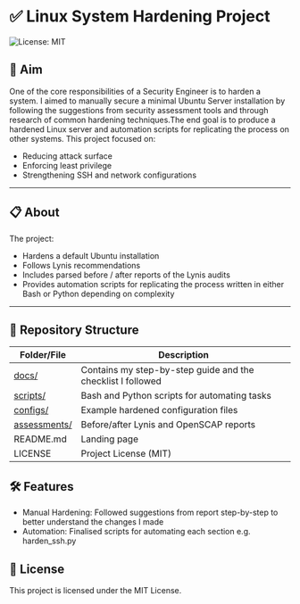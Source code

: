 # ✅ Linux System Hardening Project
![License: MIT](https://img.shields.io/badge/License-MIT-green.svg)


## 🎯 Aim
One of the core responsibilities of a Security Engineer is to harden a system. I aimed to manually secure a minimal Ubuntu Server installation by following the suggestions from security assessment tools and through research of common hardening techniques.The end goal is to produce a hardened Linux server and automation scripts for replicating the process on other systems. This project focused on:

- Reducing attack surface
- Enforcing least privilege
- Strengthening SSH and network configurations

---

## 📋 About
The project:
- Hardens a default Ubuntu installation
- Follows Lynis recommendations
- Includes parsed before / after reports of the Lynis audits
- Provides automation scripts for replicating the process written in either Bash or Python depending on complexity

---

## 📂 Repository Structure

| Folder/File   | Description                                         |
|---------------|-----------------------------------------------------|
| [docs/](./docs)       | Contains my step-by-step guide and the checklist I followed |
| [scripts/](./scripts/)      | Bash and Python scripts for automating tasks |
| [configs/](./configs/)      | Example hardened configuration files |
| [assessments/](./assessments/) | Before/after Lynis and OpenSCAP reports |
| README.md     | Landing page |
| LICENSE       | Project License (MIT) |


## 🛠️ Features

- Manual Hardening: Followed suggestions from report step-by-step to better understand the changes I made
- Automation: Finalised scripts for automating each section e.g. harden_ssh.py

## 📜 License
This project is licensed under the MIT License.